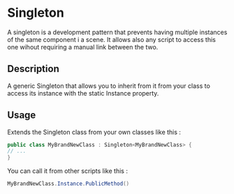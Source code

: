# Singleton

A singleton is a development pattern that prevents having multiple instances of the same component i a scene.
It allows also any script to access this one wihout requiring a manual link between the two.

## Description

A generic Singleton that allows you to inherit from it from your class to access its instance with the static Instance property.

## Usage

Extends the Singleton<T> class from your own classes like this :

```C#
public class MyBrandNewClass : Singleton<MyBrandNewClass> {
// ...
}
```

You can call it from other scripts like this :

```C#
MyBrandNewClass.Instance.PublicMethod()
```